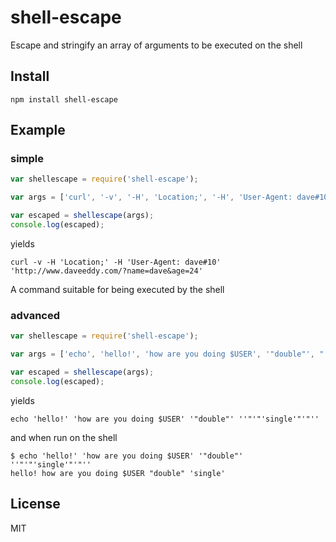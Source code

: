 shell-escape
============

Escape and stringify an array of arguments to be executed on the shell

Install
-------

    npm install shell-escape

Example
-------

### simple

``` js
var shellescape = require('shell-escape');

var args = ['curl', '-v', '-H', 'Location;', '-H', 'User-Agent: dave#10', 'http://www.daveeddy.com/?name=dave&age=24'];

var escaped = shellescape(args);
console.log(escaped);
```

yields

```
curl -v -H 'Location;' -H 'User-Agent: dave#10' 'http://www.daveeddy.com/?name=dave&age=24'
```

A command suitable for being executed by the shell

### advanced

``` js
var shellescape = require('shell-escape');

var args = ['echo', 'hello!', 'how are you doing $USER', '"double"', "'single'"];

var escaped = shellescape(args);
console.log(escaped);
```

yields

```
echo 'hello!' 'how are you doing $USER' '"double"' ''"'"'single'"'"''
```

and when run on the shell

```
$ echo 'hello!' 'how are you doing $USER' '"double"' ''"'"'single'"'"''
hello! how are you doing $USER "double" 'single'
```

License
-------

MIT
